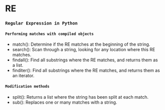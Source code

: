 # RE
### `Regular Expression in Python`

#### `Performing matches with compiled objects`

* match(): Determine if the RE matches at the beginning of the string.
* search(): Scan through a string, looking for any location where this RE matches.
* findall(): Find all substrings where the RE matches, and returns them as a list.
* finditer(): Find all substrings where the RE matches, and returns them as an iterator.

#### `Modification methods`

* split(): Returns a list where the string has been split at each match.
* sub(): Replaces one or many matches with a string.
